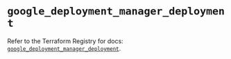 # `google_deployment_manager_deployment`

Refer to the Terraform Registry for docs: [`google_deployment_manager_deployment`](https://registry.terraform.io/providers/hashicorp/google/6.45.0/docs/resources/deployment_manager_deployment).
